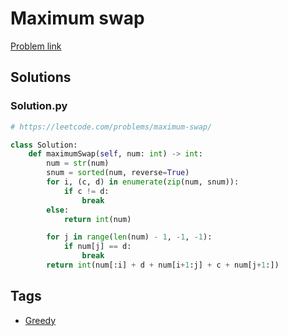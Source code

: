 # Maximum swap

[Problem link](https://leetcode.com/problems/maximum-swap/)

## Solutions


### Solution.py
```py
# https://leetcode.com/problems/maximum-swap/

class Solution:
    def maximumSwap(self, num: int) -> int:
        num = str(num)
        snum = sorted(num, reverse=True)
        for i, (c, d) in enumerate(zip(num, snum)):
            if c != d:
                break
        else:
            return int(num)

        for j in range(len(num) - 1, -1, -1):
            if num[j] == d:
                break
        return int(num[:i] + d + num[i+1:j] + c + num[j+1:])
```
## Tags

* [Greedy](/Collections/greedy.md#greedy)
